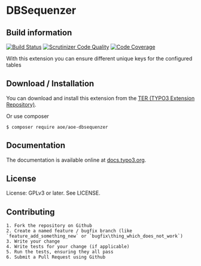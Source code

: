 # DBSequenzer

## Build information
[![Build Status](https://github.com/AOEpeople/aoe_dbsequenzer/actions/workflows/Tests.yml/badge.svg)](https://github.com/AOEpeople/aoe_dbsequenzer/actions)
[![Scrutinizer Code Quality](https://scrutinizer-ci.com/g/AOEpeople/aoe_dbsequenzer/badges/quality-score.png?b=master)](https://scrutinizer-ci.com/g/AOEpeople/aoe_dbsequenzer/?branch=master)
[![Code Coverage](https://scrutinizer-ci.com/g/AOEpeople/aoe_dbsequenzer/badges/coverage.png?b=master)](https://scrutinizer-ci.com/g/AOEpeople/aoe_dbsequenzer/?branch=master)

With this extension you can ensure different unique keys for the configured tables

## Download / Installation

You can download and install this extension from the [TER (TYPO3 Extension Repository)][1].

Or use composer

```shell
$ composer require aoe/aoe-dbsequenzer
```

## Documentation

The documentation is available online at [docs.typo3.org][2].

## License

License: GPLv3 or later. See LICENSE.

## Contributing

	1. Fork the repository on Github
	2. Create a named feature / bugfix branch (like `feature_add_something_new` or `bugfix\thing_which_does_not_work`)
	3. Write your change
	4. Write tests for your change (if applicable)
	5. Run the tests, ensuring they all pass
	6. Submit a Pull Request using Github

[1]: http://typo3.org/extensions/repository/view/aoe_dbsequenzer
[2]: https://docs.typo3.org/typo3cms/extensions/aoe_dbsequenzer/
